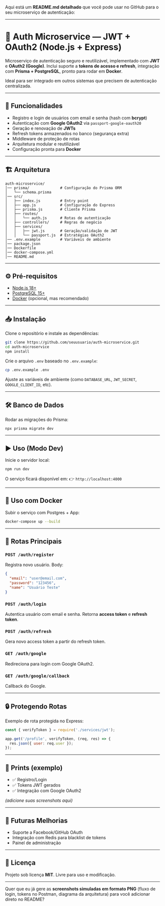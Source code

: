 Aqui está um **README.md detalhado** que você pode usar no GitHub para o seu microserviço de autenticação:

---

# 🔐 Auth Microservice — JWT + OAuth2 (Node.js + Express)

Microserviço de autenticação seguro e reutilizável, implementado com **JWT** e **OAuth2 (Google)**.
Inclui suporte a **tokens de acesso e refresh**, integração com **Prisma + PostgreSQL**, pronto para rodar em **Docker**.

Ideal para ser integrado em outros sistemas que precisem de autenticação centralizada.

---

## 🚀 Funcionalidades

* Registro e login de usuários com email e senha (hash com **bcrypt**)
* Autenticação com **Google OAuth2** via `passport-google-oauth20`
* Geração e renovação de **JWTs**
* Refresh tokens armazenados no banco (segurança extra)
* Middleware de proteção de rotas
* Arquitetura modular e reutilizável
* Configuração pronta para **Docker**

---

## 🏗️ Arquitetura

```
auth-microservice/
│── prisma/              # Configuração do Prisma ORM
│   └── schema.prisma
│── src/
│   ├── index.js         # Entry point
│   ├── app.js           # Configuração do Express
│   ├── prisma.js        # Cliente Prisma
│   ├── routes/
│   │   └── auth.js      # Rotas de autenticação
│   ├── controllers/     # Regras de negócio
│   ├── services/
│   │   ├── jwt.js       # Geração/validação de JWT
│   │   └── passport.js  # Estratégias OAuth2
│── .env.example         # Variáveis de ambiente
│── package.json
│── Dockerfile
│── docker-compose.yml
│── README.md
```

---

## ⚙️ Pré-requisitos

* [Node.js 18+](https://nodejs.org)
* [PostgreSQL 15+](https://www.postgresql.org/)
* [Docker](https://www.docker.com/) (opcional, mas recomendado)

---

## 📥 Instalação

Clone o repositório e instale as dependências:

```bash
git clone https://github.com/seuusuario/auth-microservice.git
cd auth-microservice
npm install
```

Crie o arquivo `.env` baseado no `.env.example`:

```bash
cp .env.example .env
```

Ajuste as variáveis de ambiente (como `DATABASE_URL`, `JWT_SECRET`, `GOOGLE_CLIENT_ID`, etc).

---

## 🛠️ Banco de Dados

Rodar as migrações do Prisma:

```bash
npx prisma migrate dev
```

---

## ▶️ Uso (Modo Dev)

Inicie o servidor local:

```bash
npm run dev
```

O serviço ficará disponível em:
👉 `http://localhost:4000`

---

## 🐳 Uso com Docker

Subir o serviço com Postgres + App:

```bash
docker-compose up --build
```

---

## 🔑 Rotas Principais

### `POST /auth/register`

Registra novo usuário.
Body:

```json
{
  "email": "user@email.com",
  "password": "123456",
  "name": "Usuário Teste"
}
```

### `POST /auth/login`

Autentica usuário com email e senha.
Retorna **access token** e **refresh token**.

### `POST /auth/refresh`

Gera novo access token a partir do refresh token.

### `GET /auth/google`

Redireciona para login com Google OAuth2.

### `GET /auth/google/callback`

Callback do Google.

---

## 🔒 Protegendo Rotas

Exemplo de rota protegida no Express:

```js
const { verifyToken } = require('./services/jwt');

app.get('/profile', verifyToken, (req, res) => {
  res.json({ user: req.user });
});
```

---

## 📸 Prints (exemplo)

* ✅ Registro/Login
* ✅ Tokens JWT gerados
* ✅ Integração com Google OAuth2

*(adicione suas screenshots aqui)*

---

## 🧩 Futuras Melhorias

* Suporte a Facebook/GitHub OAuth
* Integração com Redis para blacklist de tokens
* Painel de administração

---

## 📄 Licença

Projeto sob licença **MIT**. Livre para uso e modificação.

---

Quer que eu já gere as **screenshots simuladas em formato PNG** (fluxo de login, tokens no Postman, diagrama da arquitetura) para você adicionar direto no README?
